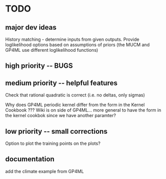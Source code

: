 # TODO

## major dev ideas
History matching - determine inputs from given outputs.
Provide loglikelihood options based on assumptions of priors (the MUCM and GP4ML use different loglikelihood functions)

## high priority -- BUGS

## medium priority -- helpful features

Check that rational quadratic is correct (i.e. no deltas, only sigmas)

Why does GP4ML periodic kernel differ from the form in the Kernel Cookbook ??? Wiki is on side of GP4ML... more general to have the form in the kernel cookbok since we have another paramter?

## low priority -- small corrections
Option to plot the training points on the plots?

## documentation
add the climate example from GP4ML
